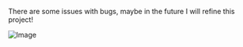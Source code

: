 There are some issues with bugs, maybe in the future I will refine this project!


![Image](https://github.com/user-attachments/assets/f963962d-7853-4d32-aefe-88bb60c5df71)

